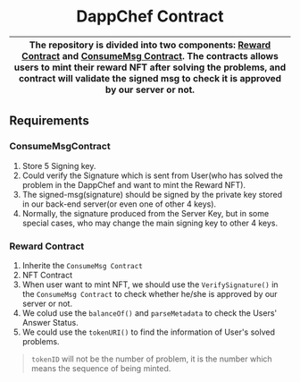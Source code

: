 <p align="center">
    <h1 align="center">
        DappChef Contract
    </h1>
</p>

| The repository is divided into two components: [Reward Contract](./contracts/Reward.sol) and [ConsumeMsg Contract](./contracts/ConsumeMsg.sol). The contracts allows users to mint their reward NFT after solving the problems, and contract will validate the signed msg to check it is approved by our server or not. |
| -------------------------------------------------------------------------------------------------------------------------------------------------------------------------------------------------------------------------------------- |


## Requirements

### ConsumeMsgContract
1. Store 5 Signing key.
1. Could verify the Signature which is sent from User(who has solved the problem in the DappChef and want to mint the Reward NFT).
1. The signed-msg(signature) should be signed by the private key stored in our back-end server(or even one of other 4 keys).
1. Normally, the signature produced from the Server Key, but in some special cases, who may change the main signing key to other 4 keys.

### Reward Contract

1. Inherite the `ConsumeMsg Contract`
1. NFT Contract
1. When user want to mint NFT, we should use the `VerifySignature()` in the `ConsumeMsg Contract` to check whether he/she is approved by our server or not.
1. We colud use the `balanceOf()` and `parseMetadata` to check the Users' Answer Status.
1. We could use the `tokenURI()` to find the information of User's solved problems.

> `tokenID` will not be the number of problem, it is the number which means the sequence of being minted.